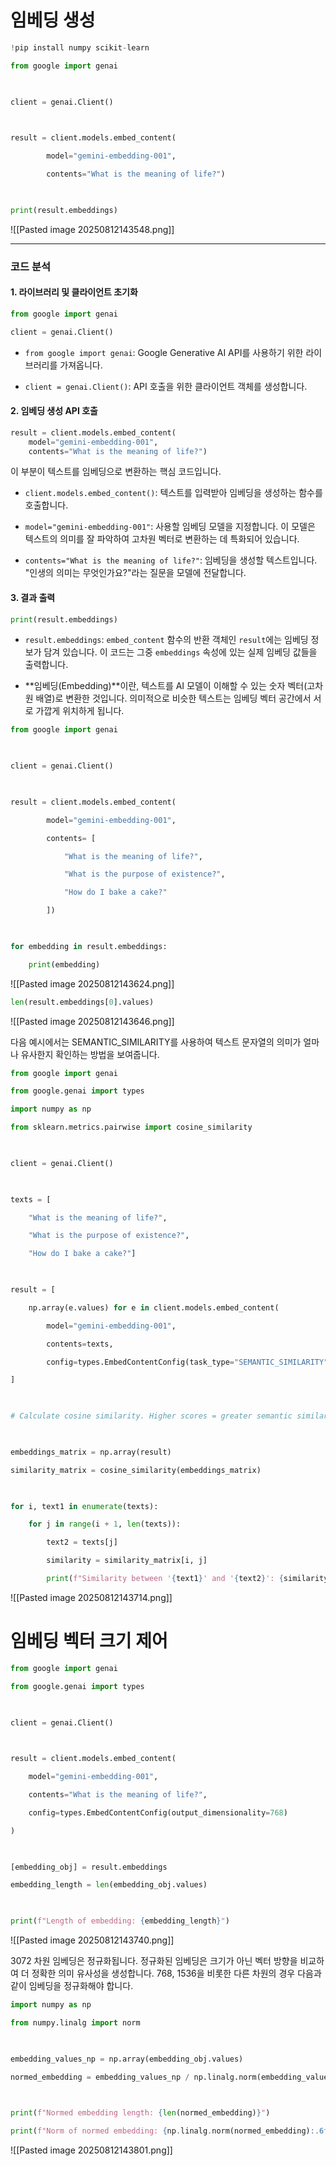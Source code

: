 
# 임베딩 생성

```python
!pip install numpy scikit-learn
```

```python
from google import genai

  

client = genai.Client()

  

result = client.models.embed_content(

        model="gemini-embedding-001",

        contents="What is the meaning of life?")

  

print(result.embeddings)
```

![[Pasted image 20250812143548.png]]


---

### 코드 분석

#### 1. 라이브러리 및 클라이언트 초기화


```python
from google import genai

client = genai.Client()
```

- `from google import genai`: Google Generative AI API를 사용하기 위한 라이브러리를 가져옵니다.
    
- `client = genai.Client()`: API 호출을 위한 클라이언트 객체를 생성합니다.
    

#### 2. 임베딩 생성 API 호출


```python
result = client.models.embed_content(
    model="gemini-embedding-001",
    contents="What is the meaning of life?")
```

이 부분이 텍스트를 임베딩으로 변환하는 핵심 코드입니다.

- `client.models.embed_content()`: 텍스트를 입력받아 임베딩을 생성하는 함수를 호출합니다.
    
- `model="gemini-embedding-001"`: 사용할 임베딩 모델을 지정합니다. 이 모델은 텍스트의 의미를 잘 파악하여 고차원 벡터로 변환하는 데 특화되어 있습니다.
    
- `contents="What is the meaning of life?"`: 임베딩을 생성할 텍스트입니다. "인생의 의미는 무엇인가요?"라는 질문을 모델에 전달합니다.
    

#### 3. 결과 출력


```python
print(result.embeddings)
```

- `result.embeddings`: `embed_content` 함수의 반환 객체인 `result`에는 임베딩 정보가 담겨 있습니다. 이 코드는 그중 `embeddings` 속성에 있는 실제 임베딩 값들을 출력합니다.
    
- **임베딩(Embedding)**이란, 텍스트를 AI 모델이 이해할 수 있는 숫자 벡터(고차원 배열)로 변환한 것입니다. 의미적으로 비슷한 텍스트는 임베딩 벡터 공간에서 서로 가깝게 위치하게 됩니다.









```python
from google import genai

  

client = genai.Client()

  

result = client.models.embed_content(

        model="gemini-embedding-001",

        contents= [

            "What is the meaning of life?",

            "What is the purpose of existence?",

            "How do I bake a cake?"

        ])

  

for embedding in result.embeddings:

    print(embedding)
```

![[Pasted image 20250812143624.png]]

```python
len(result.embeddings[0].values)
```

![[Pasted image 20250812143646.png]]











다음 예시에서는 SEMANTIC_SIMILARITY를 사용하여 텍스트 문자열의 의미가 얼마나 유사한지 확인하는 방법을 보여줍니다.

```python
from google import genai

from google.genai import types

import numpy as np

from sklearn.metrics.pairwise import cosine_similarity

  

client = genai.Client()

  

texts = [

    "What is the meaning of life?",

    "What is the purpose of existence?",

    "How do I bake a cake?"]

  

result = [

    np.array(e.values) for e in client.models.embed_content(

        model="gemini-embedding-001",

        contents=texts,

        config=types.EmbedContentConfig(task_type="SEMANTIC_SIMILARITY")).embeddings

]

  

# Calculate cosine similarity. Higher scores = greater semantic similarity.

  

embeddings_matrix = np.array(result)

similarity_matrix = cosine_similarity(embeddings_matrix)

  

for i, text1 in enumerate(texts):

    for j in range(i + 1, len(texts)):

        text2 = texts[j]

        similarity = similarity_matrix[i, j]

        print(f"Similarity between '{text1}' and '{text2}': {similarity:.4f}")
```

![[Pasted image 20250812143714.png]]











# 임베딩 벡터 크기 제어


```python
from google import genai

from google.genai import types

  

client = genai.Client()

  

result = client.models.embed_content(

    model="gemini-embedding-001",

    contents="What is the meaning of life?",

    config=types.EmbedContentConfig(output_dimensionality=768)

)

  

[embedding_obj] = result.embeddings

embedding_length = len(embedding_obj.values)

  

print(f"Length of embedding: {embedding_length}")
```

![[Pasted image 20250812143740.png]]











3072 차원 임베딩은 정규화됩니다. 정규화된 임베딩은 크기가 아닌 벡터 방향을 비교하여 더 정확한 의미 유사성을 생성합니다. 768, 1536을 비롯한 다른 차원의 경우 다음과 같이 임베딩을 정규화해야 합니다.

```python
import numpy as np

from numpy.linalg import norm

  

embedding_values_np = np.array(embedding_obj.values)

normed_embedding = embedding_values_np / np.linalg.norm(embedding_values_np)

  

print(f"Normed embedding length: {len(normed_embedding)}")

print(f"Norm of normed embedding: {np.linalg.norm(normed_embedding):.6f}") # Should be very close to 1
```

![[Pasted image 20250812143801.png]]
